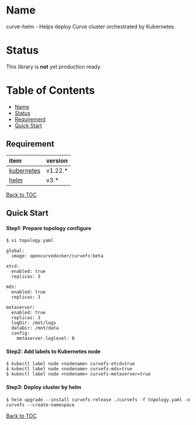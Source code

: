 Name
===

curve-helm - Helps deploy Curve cluster orchestrated by Kubernetes.

Status
===

This library is **not** yet production ready.

Table of Contents
===

* [Name](#name)
* [Status](#status)
* [Requirement](#requirement)
* [Quick Start](#quick-start) 

Requirement
---

| item                                                                         | version |
| :---                                                                         | :---    |
| [kubernetes](https://kubernetes.io/docs/setup/production-environment/tools/) | v1.22.* |
| [helm](https://helm.sh/docs/intro/install/)                                  | v3.*    | 

[Back to TOC](#table-of-contents)
 
Quick Start
---

#### Step1: Prepare topology configure

```shell
$ vi topology.yaml
```

```shell
global:
  image: opencurvedocker/curvefs:beta

etcd:
  enabled: true
  replicas: 3

mds:
  enabled: true
  replicas: 3

metaserver:
  enabled: true
  replicas: 3
  logDir: /mnt/logs
  dataDir: /mnt/data
  config:
    metaserver.loglevel: 0
```

#### Step2: Add labels to Kubernetes node

```shell
$ kubectl label node <nodename> curvefs-etcd=true 
$ kubectl label node <nodename> curvefs-mds=true 
$ kubectl label node <nodename> curvefs-metaserver=true 
```

#### Step3: Deploy cluster by helm

```shell
$ helm upgrade --install curvefs-release ./curvefs -f topology.yaml -n curvefs --create-namespace
```

[Back to TOC](#table-of-contents)
